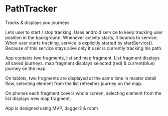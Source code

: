 # PathTracker
Tracks &amp; displays you journeys 

Lets user to start / stop tracking. Uses android service to keep tracking user position in the background.
Whenever activity starts, it bounds to service. When user starts tracking, service is explicitly started by startService().
Because of this service stays alive only if user is currently tracking his path. 

App contains two fragments, list and map fragment. List fragment displays all saved journeys, map fragment 
displays selected (red) & current(blue) journey on the map.

On tablets, two fragments are displayed at the same time in master detail flow, selecting element from the list 
refreshes journey on the map.

On phones each fragment covers whole screen, selecting element from the list displays new map fragment. 

App is designed using MVP, dagger2 & room
